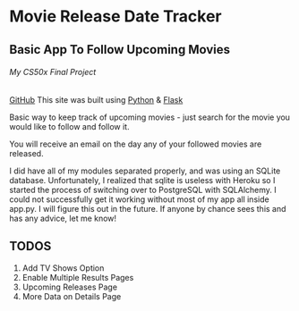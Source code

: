 # Movie Release Date Tracker
## Basic App To Follow Upcoming Movies
###### My CS50x Final Project
[GitHub](https://github.com/mikemaer1990/moviereleasetracker)
This site was built using [Python](https://www.python.org/) & [Flask](https://flask.palletsprojects.com/en/1.1.x/)

Basic way to keep track of upcoming movies - just search for the movie you would like to follow and follow it.

You will receive an email on the day any of your followed movies are released.

I did have all of my modules separated properly, and was using an SQLite database. Unfortunately, I realized that sqlite is useless with Heroku so I started the process of switching over to PostgreSQL with SQLAlchemy. I could not successfully get it working without most of my app all inside app.py. I will figure this out in the future. If anyone by chance sees this and has any advice, let me know!

## TODOS
1. Add TV Shows Option
2. Enable Multiple Results Pages
3. Upcoming Releases Page
4. More Data on Details Page